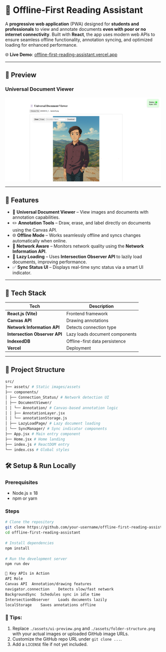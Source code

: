 # 📝 Offline-First Reading Assistant

A **progressive web application** (PWA) designed for **students and professionals** to view and annotate documents **even with poor or no internet connectivity**. Built with **React**, the app uses modern web APIs to ensure seamless offline functionality, annotation syncing, and optimized loading for enhanced performance.

🌐 **Live Demo**: [offline-first-reading-assistant.vercel.app](https://offline-first-reading-assistant.vercel.app/)

---

## 📸 Preview

### Universal Document Viewer
![UI Preview](frontend/src/assets/image.png)



---

## 🚀 Features

- 📂 **Universal Document Viewer** – View images and documents with annotation capabilities.
- ✏️ **Annotation Tools** – Draw, erase, and label directly on documents using the Canvas API.
- 🌐 **Offline Mode** – Works seamlessly offline and syncs changes automatically when online.
- 📶 **Network Aware** – Monitors network quality using the **Network Information API**.
- 📄 **Lazy Loading** – Uses **Intersection Observer API** to lazily load documents, improving performance.
- ✅ **Sync Status UI** – Displays real-time sync status via a smart UI indicator.

---

## 🧩 Tech Stack

| Tech | Description |
|------|-------------|
| **React.js (Vite)** | Frontend framework |
| **Canvas API** | Drawing annotations |
| **Network Information API** | Detects connection type |
| **Intersection Observer API** | Lazy loads document components |
| **IndexedDB** | Offline-first data persistence |
| **Vercel** | Deployment |

---

## 📁 Project Structure
```bash
src/
├── assets/ # Static images/assets
├── components/
│ ├── Connection_Status/ # Network detection UI
│ ├── DocumentViewer/
│ │ └── Annotation/ # Canvas-based annotation logic
│ │ ├── AnnotationLayer.jsx
│ │ └── annotationStorage.js
│ ├── LazyLoadPage/ # Lazy document loading
│ └── SyncManager/ # Sync indicator components
├── App.jsx # Main entry component
├── Home.jsx # Home landing
├── index.js # ReactDOM entry
└── index.css # Global styles
```
## 🛠️ Setup & Run Locally

### Prerequisites

- Node.js ≥ 18
- npm or yarn

### Steps

```bash
# Clone the repository
git clone https://github.com/your-username/offline-first-reading-assistant.git
cd offline-first-reading-assistant

# Install dependencies
npm install

# Run the development server
npm run dev
```
```Bash
🧠 Key APIs in Action
API	Role
Canvas API	Annotation/drawing features
navigator.connection	Detects slow/fast network
BackgroundSync	Schedules sync in idle time
IntersectionObserver	Loads documents lazily
localStorage	Saves annotations offline
```

### 📌 Tips:

1. Replace `./assets/ui-preview.png` and `./assets/folder-structure.png` with your actual images or uploaded GitHub image URLs.
2. Customize the GitHub repo URL under `git clone ...`.
3. Add a `LICENSE` file if not yet included.
